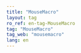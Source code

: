 ```yaml
---
title: "MouseMacro"
layout: tag
ro_ref: en-tag-MouseMacro
tag: "MouseMacro"
tag_web: "mousemacro"
lang: en
---
```

